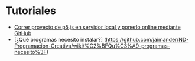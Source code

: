 # Tutoriales

- [Correr proyecto de p5.js en servidor local y ponerlo online mediante GitHub](https://github.com/jaimander/nd-programacioncreativa/wiki/p5.js-en-servidor-local-y-ponerlo-en-l%C3%ADnea-usando-GitHub)
- [¿Qué programas necesito instalar?] (https://github.com/jaimander/ND-Programacion-Creativa/wiki/%C2%BFQu%C3%A9-programas-necesito%3F)
